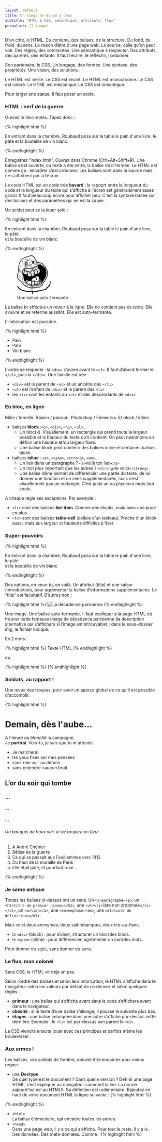 ```yaml
---
layout: default
title: Un tango se danse à deux
subtitle: "HTML & CSS, sémantique, attributs, flux"
permalink: /1-tango/
---
```


D’un côté, le HTML.
Du contenu, des balises, de la structure.
Du fond, du froid, du sens.
La raison d’être d’une page web. La source, celle qu’on peut voir. Des règles, des contraintes. Une sémantique à respecter. Des attributs, des parents, des enfants.
Il faut l’écrire, le réfléchir, l’ordonner.

Son partenaire, le CSS.
Un langage, des formes. Une syntaxe, des propriétés. Une vision, des solutions.

Le HTML est inerte. Le CSS est vivant.
Le HTML est monochrome. Le CSS est coloré.
Le HTML est mécanique. Le CSS est romantique.

Pour ériger une statue, il faut poser un socle.

### HTML : nerf de la guerre

Ouvrez le bloc-notes. Tapez donc :

{% highlight html %}
<p>En entrant dans la chambre, Roubaud posa sur la table le pain d'une livre,
le pâté et la bouteille de vin blanc.</p>
{% endhighlight %}

Enregistrez “index.html”. Ouvrez dans Chrome (Ctrl+Alt+Shift+R).
Une balise s’est ouverte, du texte a été entré, la balise s’est fermée.
Le HTML est comme ça : encadrer c’est ordonner.
Les balises sont dans la source mais ne s’affichent pas à l’écran.

<aside>
  Le code HTML est un code très <strong>bavard</strong> : le rapport entre la longueur du code et la longueur du texte qui s'affiche à l'écran est généralement assez grand. Il faut beaucoup écrire pour afficher peu. C'est la syntaxe basée sur des balises et des paramètres qui en est la cause.
</aside>

Un soldat peut se la jouer solo :

{% highlight html %}
<p>En entrant dans la chambre,
Roubaud posa sur la table le pain d'une livre,<br>
le pâté<br>
et la bouteille de vin blanc.</p>
{% endhighlight %}

<figure class="image">
  <img src="/images/ForeverAloneExcited.png" alt="Yeah!">
  <figcaption>
    Une balise auto-fermante
  </figcaption>
</figure>

La balise br effectue un retour à la ligne. Elle ne contient pas de texte. Elle s’ouvre et se referme aussitôt. Elle est auto-fermante.

L’imbrication est possible.

{% highlight html %}
<div>
  <ul>
    <li>Pain</li>
    <li>Pâté</li>
    <li>Vin blanc</li>
  </ul>
</div>
{% endhighlight %}

L’ordre se respecte : la `<div>` s’ouvre avant le `<ul>`. Il faut d’abord fermer le `</ul>`, puis la `</div>`. Une famille est née :

* `<div>` est le parent de `<ul>` et un ancêtre des `</li>`
* `<ul>` est l’enfant de `<div>` et le parent des `<li>`
* les `<li>` sont les enfants du `<ul>` et des descendants de `<div>`

### En bloc, en ligne

Mâle / femelle. Raison / passion. Photoshop / Fireworks. Et block / inline.

* balises **block** :`<p>`, `<div>`, `<h1>`, `<ul>`…
  * Un bloc(k). Visuellement, un rectangle qui prend toute la largeur possible et la hauteur du texte qu’il contient. On peut néanmoins en définir une hauteur et/ou largeur fixes.
  * Une balise block peut contenir des balises inline et certaines balises block.
* balises **inline** : `<a>`, `<span>`, `<strong>`, `<em>`…
  * Un lien dans un paragraphe ? `<a>`voilà ton lien`</a>`
  * Un mot plus important que les autres ? `<strong>`le voici`</strong>`
  * Une balise inline permet de différencier une partie du texte, de lui donner une fonction et un sens supplémentaires, mais n’est visuellement pas un rectangle. C’est juste un ou plusieurs mots tout seuls.

A chaque règle ses exceptions. Par exemple :

* `<li>` sont des balises **list-item**. Comme des blocks, mais avec une puce en plus.
* `<td>` sont des balises **table-cell** (cellule d’un tableau). Proche d’un block aussi, mais aux largeur et hauteurs difficiles à fixer.

### Super-pouvoirs

{% highlight html %}
<p title="introduction">
  En entrant dans la chambre, Roubaud posa sur la table le pain d'une livre,<br>
  le pâté<br>et la bouteille de vin blanc.
</p>
{% endhighlight %}

Des options, en veux-tu, en voilà. Un attribut (title) et une valeur (introduction), pour agrémenter la balise d’informations supplémentaires. Le “title” est facultatif. D’autres non :

{% highlight html %}
<img src="img/saint-tropez.jpg" alt="La décadence parisienne">
{% endhighlight %}

Une image. Une balise auto-fermante. Il faut expliquer à la page HTML où trouver cette fameuse image de décadence parisienne (la description alternative qui s’affichera si l’image est introuvable) : dans le sous-dossier img, le fichier indiqué.

En 2 mots :

{% highlight html %}
<balise attribut="valeur">Texte HTML</balise>
{% endhighlight %}

ou

{% highlight html %}
<baliseautofermante>
{% endhighlight %}

### Soldats, au rapport !

Une revue des troupes, pour avoir un aperçu global de ce qu'il est possible d'accomplir.

{% highlight html %}
<h1>Demain, dès l'aube…</h1>
<p>A l'heure où <em>blanchit</em> la <a>campagne</a>,<br>
Je <strong>partirai</strong>. Vois-tu, je sais que tu m'attends.</p>
<ul>
  <li>Je marcherai</li>
  <li>les yeux fixés sur mes pensées</li>
  <li>sans rien voir au dehors</li>
  <li>sans entendre >aucun bruit</li>
</ul>
<h2>L’or du soir qui tombe</h2>
<h3>…</h3>
<h4>…</h5>
<h5>…</h5>
<h6>Un bouquet de houx vert et de bruyère en fleur.</h6>
<ol>
  <li>A André Chénier</li>
  <li>Bêtise de la guerre</li>
  <li>Ce qui se passait aux Feuillantines vers 1813</li>
  <li>Du haut de la muraille de Paris</li>
  <li>Elle était pâle, et pourtant rose…</li>
</ol>
{% endhighlight %}

### Je sème antique

Toutes les balises ci-dessus ont un sens.
Un `<p>paragraphe</p>`, un `<h1>titre de premier niveau</h1>`, une `<ul><li>`liste non ordonnée`</li></ul>`, un `<a>lien</a>`, une `<em>emphase</em>`, une `<dl>liste de définitions</dl>`.

Mais voici deux anonymes, deux saltimbanques, deux tire-au-flanc.

* la `<div>` (block) : pour diviser, structurer un bloc/des blocs.
* le `<span>` (inline) : pour différencier, agrémenter un mot/des mots.

Pour donner du style, sans donner du sens.

### Le flux, mon colonel

Sans CSS, le HTML vit déjà un peu.

Selon l’ordre des balises et selon leur imbrication, le HTML s’affiche dans le navigateur selon les valeurs par défaut de ce dernier et selon quelques règles :

* **primeur** : une balise qui s’affiche avant dans le code s’affichera avant dans le navigateur.
* **obésité** : si le texte d’une balise s’allonge, il pousse la suivante plus bas.
* **étages** : une balise imbriquée dans une autre s’affiche par-dessus cette dernière. Exemple : le `<li>` est par-dessus son parent le `<ul>`.

La CSS viendra ensuite jouer avec ces principes et parfois même les bouleverser.

### Aux armes !

Les balises, ces soldats de l’ombre, doivent être encadrés pour mieux régner.

* une **Doctype**  
  De quel type est le document ? Dans quelle version ? Définir une page HTML, c’est expliquer au navigateur comment la lire.
  La norme aujourd’hui est au HTML5. Sa définition est rudimentaire. Rajoutez en haut de votre document HTML la ligne suivante :
{% highlight html %}
<!DOCTYPE html>
{% endhighlight %}
* `<html>`  
  La balise élémentaire, qui encadre toutes les autres.
* `<head>`  
  Dans une page web, il y a ce qui s’affiche. Pour tout le reste, il y a le <head>. Des données. Des méta-données. Comme :
{% highlight html %}
<title>le titre de la page</title>
<link type="text/css" rel="stylesheet" href="le-lien-vers-le-fichier.css">
<script type="text/javascript" href="appeler-des-fichiers-de-scripts.js">
{% endhighlight %}
* `<body>`  
  Le corps de la page, celui qui s’affiche, se montre, dans toute sa splendeur.

En somme, voici un document HTML correct :

{% highlight html %}
<!DOCTYPE html>
<html>
  <head>
    <meta charset="utf-8">
    <title>Les Sentiers de la Gloire</title>
    <link rel="stylesheet" href="style.css" type="text/css">
  </head>
  <body>
    <p>En entrant dans la chambre, Roubaud posa sur la table le pain d'une livre,<br>
    le pâté<br>et la bouteille de vin blanc.</p>
  </body>
</html>
{% endhighlight %}

<figure class="image">
  <img src="/images/Happy.png" alt=":D">
  <figcaption>"Mon code est valide !"</figcaption>
</figure>

Un type de document, des informations globales (encodage des caractères, titre de la page, lien vers un futur fichier CSS), du contenu qui s’affiche. Votre **première page HTML**. Sauvegardez-la, vous allez en avoir besoin.
Ajoutez du contenu, puis modifiez-le, dupliquer-le, ébranlez-le, sauvegardez-le, [validez-le](http://validator.w3.org/check "Validateur W3C") !

Exprimez-vous librement. En listes. En titres. En paragraphes. Je veux du relief, du dynamisme, du suspense !
Il faut savoir poser des fondations solides (HTML) avant de venir les troubler, les [émouvoir](2-pinceau.html "Un monde à repeindre") (CSS).
